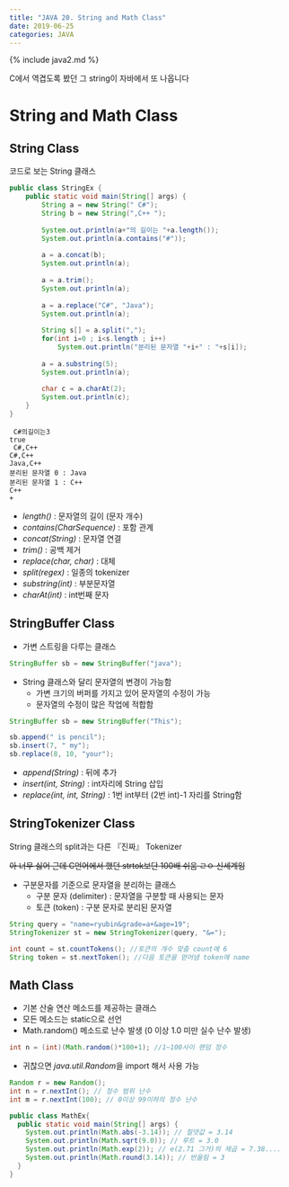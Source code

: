 ```yaml
---
title: "JAVA 20. String and Math Class"
date: 2019-06-25
categories: JAVA
---
```


{% include java2.md %}

C에서 역겹도록 봤던 그 string이 자바에서 또 나옵니다

# String and Math Class

## String Class

코드로 보는 String 클래스

~~~java
public class StringEx {
	public static void main(String[] args) {
		String a = new String(" C#");
		String b = new String(",C++ ");
		
		System.out.println(a+"의 길이는 "+a.length());
		System.out.println(a.contains("#"));
		
		a = a.concat(b);
		System.out.println(a);
		
		a = a.trim();
		System.out.println(a);
		
		a = a.replace("C#", "Java");
		System.out.println(a);
		
		String s[] = a.split(",");
		for(int i=0 ; i<s.length ; i++)
			System.out.println("분리된 문자열 "+i+" : "+s[i]);
		
		a = a.substring(5);
		System.out.println(a);
		
		char c = a.charAt(2);
		System.out.println(c);
	}
}
~~~

```
 C#의길이는3
true
 C#,C++
C#,C++
Java,C++
분리된 문자열 0 : Java
분리된 문자열 1 : C++
C++
+
```

* *length()* : 문자열의 길이 (문자 개수)
* *contains(CharSequence)* : 포함 관계
* *concat(String)* : 문자열 연결
* *trim()* : 공백 제거
* *replace(char, char)* : 대체
* *split(regex)* : 일종의 tokenizer
* *substring(int)* : 부분문자열
* *charAt(int)* : int번째 문자

## StringBuffer Class

* 가변 스트링을 다루는 클래스

~~~java
StringBuffer sb = new StringBuffer("java");
~~~

* String 클래스와 달리 문자열의 변경이 가능함
  * 가변 크기의 버퍼를 가지고 있어 문자열의 수정이 가능
  * 문자열의 수정이 많은 작업에 적합함
  
~~~java
StringBuffer sb = new StringBuffer("This");

sb.append(" is pencil");
sb.insert(7, " my");
sb.replace(8, 10, "your");
~~~

* *append(String)* : 뒤에 추가
* *insert(int, String)* : int자리에 String 삽입
* *replace(int, int, String)* : 1번 int부터 (2번 int)-1 자리를 String함

## StringTokenizer Class

String 클래스의 split과는 다른 『진짜』 Tokenizer

~~아 너무 싫어 근데 C언어에서 했던 strtok보단 100배 쉬움 ㄹㅇ 신세계임~~

* 구분문자를 기준으로 문자열을 분리하는 클래스
  * 구분 문자 (delimiter) : 문자열을 구분할 때 사용되는 문자
  * 토큰 (token) : 구분 문자로 분리된 문자열
  
~~~java
String query = "name=ryubin&grade=a+&age=19";
StringTokenizer st = new StringTokenizer(query, "&=");

int count = st.countTokens(); //토큰의 개수 맞춤 count에 6
String token = st.nextToken(); //다음 토큰을 얻어냄 token에 name
~~~

## Math Class

* 기본 산술 연산 메소드를 제공하는 클래스
* 모든 메소드는 static으로 선언
* Math.random() 메소드로 난수 발생 (0 이상 1.0 미만 실수 난수 발생)

~~~java
int n = (int)(Math.random()*100+1); //1~100사이 랜덤 정수
~~~

* 귀찮으면 *java.util.Random*을 import 해서 사용 가능

~~~java
Random r = new Random();
int n = r.nextInt(); // 정수 범위 난수
int m = r.nextInt(100); // 0이상 99이하의 정수 난수
~~~

~~~java
public class MathEx{
  public static void main(String[] args) {
    System.out.println(Math.abs(-3.14)); // 절댓값 = 3.14
    System.out.println(Math.sqrt(9.0)); // 루트 = 3.0
    System.out.println(Math.exp(2)); // e(2.71 그거)의 제곱 = 7.38....
    System.out.println(Math.round(3.14)); // 반올림 = 3
  }
}
~~~
